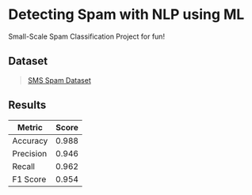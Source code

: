 # Detecting Spam with NLP using ML

Small-Scale Spam Classification Project for fun! 


## Dataset
>[SMS Spam Dataset](https://archive.ics.uci.edu/ml/machine-learning-databases/00228/)


## Results
| Metric    | Score |
|-----------|-------|
| Accuracy  | 0.988 |
| Precision | 0.946 |
| Recall    | 0.962 |
| F1 Score  | 0.954 | 
